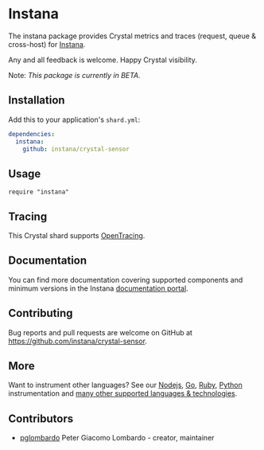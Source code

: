 # Instana

The instana package provides Crystal metrics and traces (request, queue & cross-host) for [Instana](https://www.instana.com/).

Any and all feedback is welcome.  Happy Crystal visibility.

Note: _This package is currently in BETA._

## Installation

Add this to your application's `shard.yml`:

```yaml
dependencies:
  instana:
    github: instana/crystal-sensor
```

## Usage

```crystal
require "instana"
```

## Tracing

This Crystal shard supports [OpenTracing](http://opentracing.io/).

## Documentation

You can find more documentation covering supported components and minimum versions in the Instana [documentation portal](https://instana.atlassian.net/wiki/display/DOCS/Crystal).

## Contributing

Bug reports and pull requests are welcome on GitHub at https://github.com/instana/crystal-sensor.

## More

Want to instrument other languages?  See our [Nodejs](https://github.com/instana/nodejs-sensor), [Go](https://github.com/instana/golang-sensor), [Ruby](https://github.com/instana/ruby-sensor), [Python](https://github.com/instana/python-sensor) instrumentation and [many other supported languages & technologies](https://www.instana.com/supported-technologies/).

## Contributors

- [pglombardo](https://github.com/pglombardo) Peter Giacomo Lombardo - creator, maintainer
